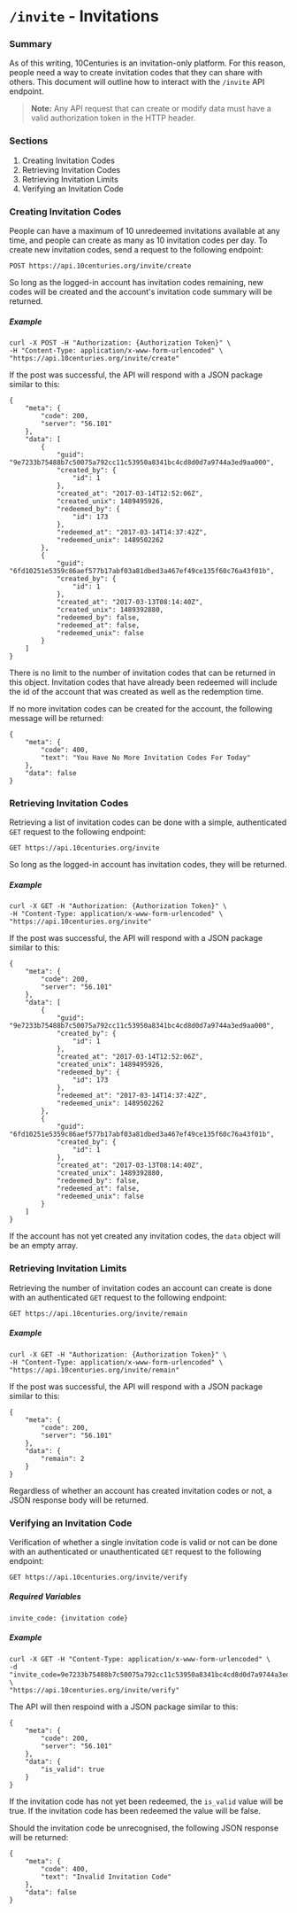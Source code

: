 # `/invite` - Invitations

### Summary

As of this writing, 10Centuries is an invitation-only platform. For this reason, people need a way to create invitation codes that they can share with others. This document will outline how to interact with the `/invite` API endpoint.

> **Note:** Any API request that can create or modify data must have a valid authorization token in the HTTP header.

### Sections

1. Creating Invitation Codes
2. Retrieving Invitation Codes
3. Retrieving Invitation Limits
4. Verifying an Invitation Code

### Creating Invitation Codes

People can have a maximum of 10 unredeemed invitations available at any time, and people can create as many as 10 invitation codes per day. To create new invitation codes, send a request to the following endpoint:

```
POST https://api.10centuries.org/invite/create
```

So long as the logged-in account has invitation codes remaining, new codes will be created and the account's invitation code summary will be returned.

##### Example

```
curl -X POST -H "Authorization: {Authorization Token}" \
-H "Content-Type: application/x-www-form-urlencoded" \
"https://api.10centuries.org/invite/create"
```

If the post was successful, the API will respond with a JSON package similar to this:

```
{
    "meta": {
        "code": 200,
        "server": "56.101"
    },
    "data": [
        {
            "guid": "9e7233b75488b7c50075a792cc11c53950a8341bc4cd8d0d7a9744a3ed9aa000",
            "created_by": {
                "id": 1
            },
            "created_at": "2017-03-14T12:52:06Z",
            "created_unix": 1489495926,
            "redeemed_by": {
                "id": 173
            },
            "redeemed_at": "2017-03-14T14:37:42Z",
            "redeemed_unix": 1489502262
        },
        {
            "guid": "6fd10251e5359c86aef577b17abf03a81dbed3a467ef49ce135f60c76a43f01b",
            "created_by": {
                "id": 1
            },
            "created_at": "2017-03-13T08:14:40Z",
            "created_unix": 1489392880,
            "redeemed_by": false,
            "redeemed_at": false,
            "redeemed_unix": false
        }
    ]
}
```

There is no limit to the number of invitation codes that can be returned in this object. Invitation codes that have already been redeemed will include the id of the account that was created as well as the redemption time.

If no more invitation codes can be created for the account, the following message will be returned:

```
{
    "meta": {
        "code": 400,
        "text": "You Have No More Invitation Codes For Today"
    },
    "data": false
}
```

### Retrieving Invitation Codes

Retrieving a list of invitation codes can be done with a simple, authenticated `GET` request to the following endpoint:

```
GET https://api.10centuries.org/invite
```

So long as the logged-in account has invitation codes, they will be returned.

##### Example

```
curl -X GET -H "Authorization: {Authorization Token}" \
-H "Content-Type: application/x-www-form-urlencoded" \
"https://api.10centuries.org/invite"
```

If the post was successful, the API will respond with a JSON package similar to this:

```
{
    "meta": {
        "code": 200,
        "server": "56.101"
    },
    "data": [
        {
            "guid": "9e7233b75488b7c50075a792cc11c53950a8341bc4cd8d0d7a9744a3ed9aa000",
            "created_by": {
                "id": 1
            },
            "created_at": "2017-03-14T12:52:06Z",
            "created_unix": 1489495926,
            "redeemed_by": {
                "id": 173
            },
            "redeemed_at": "2017-03-14T14:37:42Z",
            "redeemed_unix": 1489502262
        },
        {
            "guid": "6fd10251e5359c86aef577b17abf03a81dbed3a467ef49ce135f60c76a43f01b",
            "created_by": {
                "id": 1
            },
            "created_at": "2017-03-13T08:14:40Z",
            "created_unix": 1489392880,
            "redeemed_by": false,
            "redeemed_at": false,
            "redeemed_unix": false
        }
    ]
}
```

If the account has not yet created any invitation codes, the `data` object will be an empty array.

### Retrieving Invitation Limits

Retrieving the number of invitation codes an account can create is done with an authenticated `GET` request to the following endpoint:

```
GET https://api.10centuries.org/invite/remain
```

##### Example

```
curl -X GET -H "Authorization: {Authorization Token}" \
-H "Content-Type: application/x-www-form-urlencoded" \
"https://api.10centuries.org/invite/remain"
```

If the post was successful, the API will respond with a JSON package similar to this:

```
{
    "meta": {
        "code": 200,
        "server": "56.101"
    },
    "data": {
        "remain": 2
    }
}
```

Regardless of whether an account has created invitation codes or not, a JSON response body will be returned.

### Verifying an Invitation Code

Verification of whether a single invitation code is valid or not can be done with an authenticated or unauthenticated `GET` request to the following endpoint:

```
GET https://api.10centuries.org/invite/verify
```

##### Required Variables

```
invite_code: {invitation code}
```

##### Example

```
curl -X GET -H "Content-Type: application/x-www-form-urlencoded" \
-d "invite_code=9e7233b75488b7c50075a792cc11c53950a8341bc4cd8d0d7a9744a3ed9aa000" \
"https://api.10centuries.org/invite/verify"
```

The API will then respoind with a JSON package similar to this:

```
{
    "meta": {
        "code": 200,
        "server": "56.101"
    },
    "data": {
        "is_valid": true
    }
}
```

If the invitation code has not yet been redeemed, the `is_valid` value will be true. If the invitation code has been redeemed the value will be false.

Should the invitation code be unrecognised, the following JSON response will be returned:

```
{
    "meta": {
        "code": 400,
        "text": "Invalid Invitation Code"
    },
    "data": false
}
```